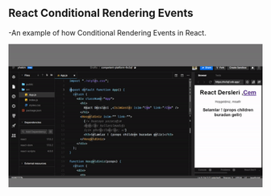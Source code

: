 ## React Conditional Rendering Events

-An example of how Conditional Rendering Events in React.

![gif](https://raw.githubusercontent.com/yhekim/Components_and_Props_Works/main/component_props.gif)
